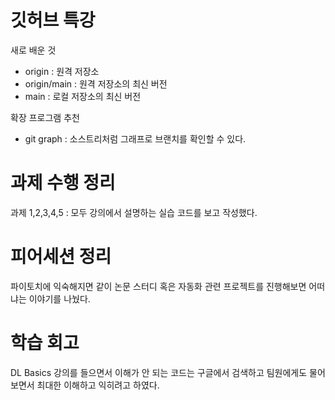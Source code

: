 # 깃허브 특강

새로 배운 것
- origin : 원격 저장소
- origin/main : 원격 저장소의 최신 버전
- main : 로컬 저장소의 최신 버전

확장 프로그램 추천
- git graph : 소스트리처럼 그래프로 브랜치를 확인할 수 있다.


# 과제 수행 정리

과제 1,2,3,4,5 : 모두 강의에서 설명하는 실습 코드를 보고 작성했다. 


# 피어세션 정리

파이토치에 익숙해지면 같이 논문 스터디 혹은 자동화 관련 프로젝트를 진행해보면 어떠냐는 이야기를 나눴다.


# 학습 회고

DL Basics 강의를 들으면서 이해가 안 되는 코드는 구글에서 검색하고 팀원에게도 물어보면서 최대한 이해하고 익히려고 하였다.
